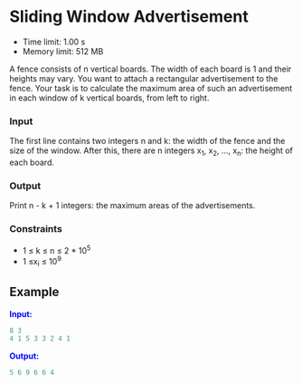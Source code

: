 # Sliding Window Advertisement

* Time limit: 1.00 s
* Memory limit: 512 MB

A fence consists of n vertical boards. The width of each board is 1 and their heights may vary.
You want to attach a rectangular advertisement to the fence. Your task is to calculate the maximum area of such an
advertisement in each window of k vertical boards, from left to right.

### Input

The first line contains two integers n and k: the width of the fence and the size of the window.
After this, there are n integers x<sub>1</sub>, x<sub>2</sub>, &hellip;, x<sub>n</sub>: the height of each board.

### Output

Print n - k + 1 integers: the maximum areas of the advertisements.

### Constraints

* 1 &le; k &le; n &le; 2 * 10<sup>5</sup>
* 1 &le;x<sub>i</sub> &le; 10<sup>9</sup>

## Example

<font color="blue">**Input:**</font>

```c++
8 3
4 1 5 3 3 2 4 1
```

<font color="blue">**Output:**</font>

```c++
5 6 9 6 6 4
``` 

